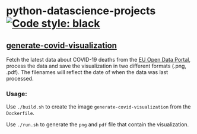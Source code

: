 # python-datascience-projects [![Code style: black](https://img.shields.io/badge/code%20style-black-000000.svg)](https://github.com/ambv/black)

## [generate-covid-visualization](generate-covid-visualization)

Fetch the latest data about COVID-19 deaths from the [EU Open Data Portal](https://data.europa.eu/euodp/en/data/dataset/covid-19-coronavirus-data/resource/55e8f966-d5c8-438e-85bc-c7a5a26f4863), process the data and save the visualization in two different formats (.png, .pdf). The filenames will reflect the date of when the data was last processed.

### Usage:

Use `./build.sh` to create the image `generate-covid-visualization` from the `Dockerfile`.

Use `./run.sh` to generate the `png` and `pdf` file that contain the visualization.
